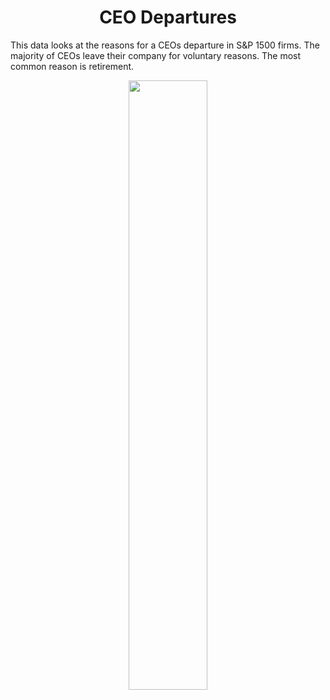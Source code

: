 <h1 align="center">
CEO Departures
</h1>

This data looks at the reasons for a CEOs departure in S&P 1500 firms. The majority of CEOs leave their company for voluntary reasons. The most common reason is retirement.


<p align="center">
<img src="https://github.com/nrennie/tidytuesday/blob/main/2021/27-04-2021/27042021.jpg?raw=true" width="50%">
</p>

